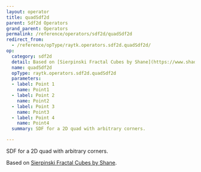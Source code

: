 ```yaml
---
layout: operator
title: quadSdf2d
parent: Sdf2d Operators
grand_parent: Operators
permalink: /reference/operators/sdf2d/quadSdf2d
redirect_from:
  - /reference/opType/raytk.operators.sdf2d.quadSdf2d/
op:
  category: sdf2d
  detail: Based on [Sierpinski Fractal Cubes by Shane](https://www.shadertoy.com/view/tldfzX).
  name: quadSdf2d
  opType: raytk.operators.sdf2d.quadSdf2d
  parameters:
  - label: Point 1
    name: Point1
  - label: Point 2
    name: Point2
  - label: Point 3
    name: Point3
  - label: Point 4
    name: Point4
  summary: SDF for a 2D quad with arbitrary corners.

---
```



SDF for a 2D quad with arbitrary corners.

Based on [Sierpinski Fractal Cubes by Shane](https://www.shadertoy.com/view/tldfzX).